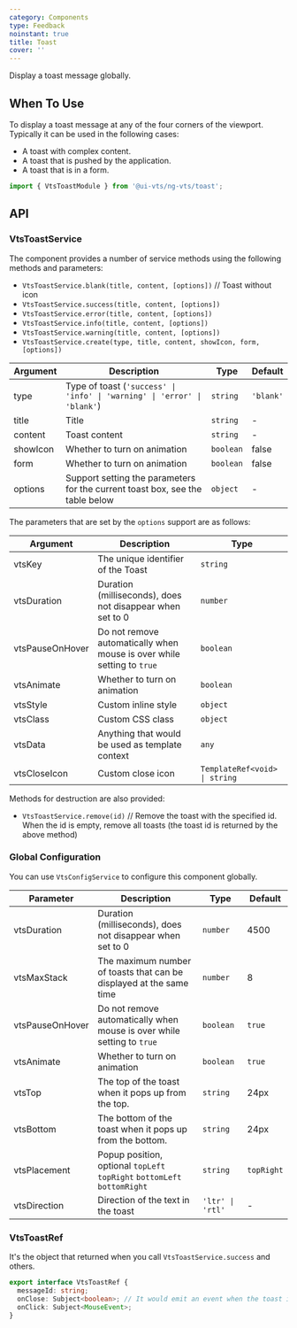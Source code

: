 ```yaml
---
category: Components
type: Feedback
noinstant: true
title: Toast
cover: ''
---
```


Display a toast message globally.

## When To Use

To display a toast message at any of the four corners of the viewport. Typically it can be
used in the following cases:

- A toast with complex content.
- A toast that is pushed by the application.
- A toast that is in a form.

```ts
import { VtsToastModule } from '@ui-vts/ng-vts/toast';
```

## API

### VtsToastService

The component provides a number of service methods using the following methods and parameters:

- `VtsToastService.blank(title, content, [options])` // Toast without icon
- `VtsToastService.success(title, content, [options])`
- `VtsToastService.error(title, content, [options])`
- `VtsToastService.info(title, content, [options])`
- `VtsToastService.warning(title, content, [options])`
- `VtsToastService.create(type, title, content, showIcon, form,  [options])`

| Argument | Description | Type | Default |
| --- | --- | --- | --- |
| type | Type of toast (`'success' \| 'info' \| 'warning' \| 'error' \| 'blank'`) | `string` | `'blank'` |
| title | Title | `string` | - |
| content | Toast content | `string` | - |
| showIcon | Whether to turn on animation | `boolean` | false |
| form | Whether to turn on animation | `boolean` | false |
| options | Support setting the parameters for the current toast box, see the table below | `object` | - |

The parameters that are set by the `options` support are as follows:

| Argument | Description | Type |
| --- | --- | --- |
| vtsKey | 	The unique identifier of the Toast | `string` |
| vtsDuration | Duration (milliseconds), does not disappear when set to 0 | `number` |
| vtsPauseOnHover | Do not remove automatically when mouse is over while setting to `true` | `boolean` |
| vtsAnimate | Whether to turn on animation | `boolean` |
| vtsStyle | Custom inline style | `object` |
| vtsClass | Custom CSS class | `object` |
| vtsData | Anything that would be used as template context | `any` |
| vtsCloseIcon | Custom close icon | `TemplateRef<void> \| string` |

Methods for destruction are also provided:

- `VtsToastService.remove(id)` // Remove the toast with the specified id. When the id is empty, remove all toasts (the toast id is returned by the above method)

### Global Configuration

You can use `VtsConfigService` to configure this component globally.

| Parameter | Description | Type | Default |
| --- | --- | --- | --- |
| vtsDuration | Duration (milliseconds), does not disappear when set to 0 | `number` | 4500 |
| vtsMaxStack | The maximum number of toasts that can be displayed at the same time | `number` | 8 |
| vtsPauseOnHover | Do not remove automatically when mouse is over while setting to `true` | `boolean` | `true` |
| vtsAnimate | Whether to turn on animation | `boolean` | `true` |
| vtsTop | The top of the toast when it pops up from the top. | `string` | 24px |
| vtsBottom | The bottom of the toast when it pops up from the bottom. | `string` | 24px |
| vtsPlacement | Popup position, optional `topLeft` `topRight` `bottomLeft` `bottomRight` | `string` | `topRight` |
| vtsDirection | Direction of the text in the toast | `'ltr' \| 'rtl'` | - |

### VtsToastRef

It's the object that returned when you call `VtsToastService.success` and others.

```ts
export interface VtsToastRef {
  messageId: string;
  onClose: Subject<boolean>; // It would emit an event when the toast is closed, and emit a `true` if it's closed by user
  onClick: Subject<MouseEvent>;
}
```
